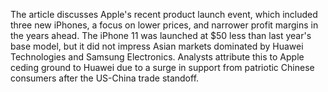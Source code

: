 The article discusses Apple's recent product launch event, which included three new iPhones, a focus on lower prices, and narrower profit margins in the years ahead. The iPhone 11 was launched at $50 less than last year's base model, but it did not impress Asian markets dominated by Huawei Technologies and Samsung Electronics. Analysts attribute this to Apple ceding ground to Huawei due to a surge in support from patriotic Chinese consumers after the US-China trade standoff.